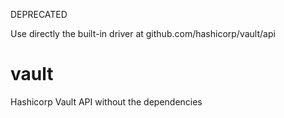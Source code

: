DEPRECATED

Use directly the built-in driver at github.com/hashicorp/vault/api

# vault
Hashicorp Vault API without the dependencies


